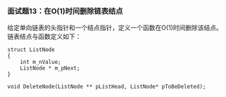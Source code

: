 ### 面试题13：在O(1)时间删除链表结点
给定单向链表的头指针和一个结点指针，定义一个函数在O(1)时间删除该结点。
链表结点与函数定义如下：
```
struct ListNode
{
	int m_nValue;
	ListNode * m_pNext;
}
```

```
void DeleteNode(ListNode ** pListHead, ListNode* pToBeDeleted);
```
